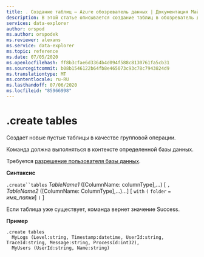 ```yaml
---
title: . Создание таблиц — Azure обозреватель данных | Документация Майкрософт
description: В этой статье описывается создание таблиц в обозреватель данных Azure.
services: data-explorer
author: orspod
ms.author: orspodek
ms.reviewer: alexans
ms.service: data-explorer
ms.topic: reference
ms.date: 07/05/2020
ms.openlocfilehash: ff8b3cfae6d3364b4d094f588c8130761fa5cb31
ms.sourcegitcommit: b08b1546122b64fb8e465073c93c78c7943824d9
ms.translationtype: MT
ms.contentlocale: ru-RU
ms.lasthandoff: 07/06/2020
ms.locfileid: "85966998"
---
```

# <a name="create-tables"></a>.create tables

Создает новые пустые таблицы в качестве групповой операции.

Команда должна выполняться в контексте определенной базы данных.

Требуется [разрешение пользователя базы данных](../management/access-control/role-based-authorization.md).

**Синтаксис**

`.create``tables` *TableName1* ([ColumnName: columnType],...) [ `,` *TableName2* ([ColumnName: ColumnType],...)...] [ `with` `(` `folder` `=` *имя_папки*] `)` ]

Если таблица уже существует, команда вернет значение Success.
 
**Пример** 

```kusto
.create tables 
  MyLogs (Level:string, Timestamp:datetime, UserId:string, TraceId:string, Message:string, ProcessId:int32),
  MyUsers (UserId:string, Name:string)
```
